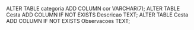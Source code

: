 ALTER TABLE categoria ADD COLUMN cor VARCHAR(7);
ALTER TABLE Cesta ADD COLUMN IF NOT EXISTS Descricao TEXT;
ALTER TABLE Cesta ADD COLUMN IF NOT EXISTS Observacoes TEXT;
